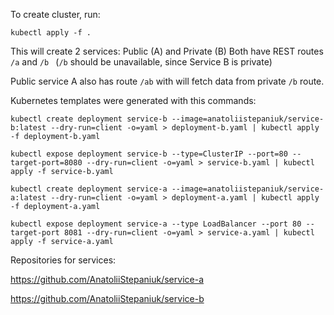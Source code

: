 To create cluster, run:

`kubectl apply -f .`

This will create 2 services: Public (A) and Private (B)
Both have REST routes `/a` and `/b `
(`/b` should be unavailable, since Service B is private)

Public service A also has route `/ab` with will fetch data from private `/b` route.


Kubernetes templates were generated with this commands:
 
`kubectl create deployment service-b --image=anatoliistepaniuk/service-b:latest
--dry-run=client -o=yaml > deployment-b.yaml | kubectl apply -f deployment-b.yaml`

`kubectl expose deployment service-b --type=ClusterIP --port=80 --target-port=8080
--dry-run=client -o=yaml > service-b.yaml | kubectl apply -f service-b.yaml`

`kubectl create deployment service-a --image=anatoliistepaniuk/service-a:latest
--dry-run=client -o=yaml > deployment-a.yaml | kubectl apply -f deployment-a.yaml`

`kubectl expose deployment service-a --type LoadBalancer --port 80 --target-port 8081
--dry-run=client -o=yaml > service-a.yaml | kubectl apply -f service-a.yaml`

Repositories for services:

https://github.com/AnatoliiStepaniuk/service-a

https://github.com/AnatoliiStepaniuk/service-b
